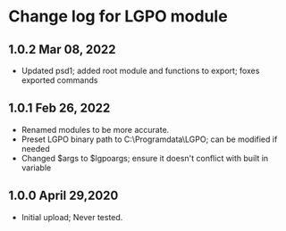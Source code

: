 # Change log for LGPO module


## 1.0.2 Mar 08, 2022

- Updated psd1; added root module and functions to export; foxes exported commands

## 1.0.1 Feb 26, 2022

- Renamed modules to be more accurate.
- Preset LGPO binary path to C:\Programdata\LGPO; can be modified if needed
- Changed $args to $lgpoargs; ensure it doesn't conflict with built in variable

## 1.0.0 April 29,2020

- Initial upload; Never tested.
